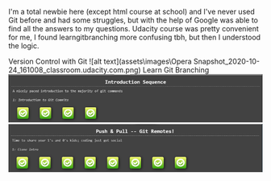 I'm a total newbie here (except html course at school) and I've never used Git before and had some struggles, but with the help of Google was able to find all the answers to my questions.
Udacity course was pretty convenient for me, I found learngitbranching more confusing tbh, but then I understood the logic.

Version Control with Git
![alt text](assets\images\Opera Snapshot_2020-10-24_161008_classroom.udacity.com.png)
Learn Git Branching
![alt text](assets\images\Screenshot_6.png)
![alt text](assets\images\Screenshot_5.png)

